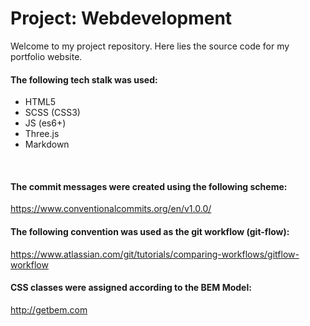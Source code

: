 # Project: Webdevelopment

Welcome to my project repository. Here lies the source code for my portfolio website.

#### The following tech stalk was used:
- HTML5
- SCSS (CSS3)
- JS (es6+)
- Three.js
- Markdown

<br />

#### The commit messages were created using the following scheme:
https://www.conventionalcommits.org/en/v1.0.0/

#### The following convention was used as the git workflow (git-flow):
https://www.atlassian.com/git/tutorials/comparing-workflows/gitflow-workflow

#### CSS classes were assigned according to the BEM Model:
http://getbem.com
